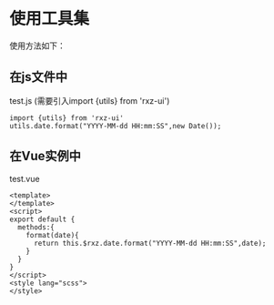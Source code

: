 # 使用工具集

使用方法如下：

## 在js文件中

test.js (需要引入import {utils} from 'rxz-ui')

```
import {utils} from 'rxz-ui'
utils.date.format("YYYY-MM-dd HH:mm:SS",new Date());
```

## 在Vue实例中

test.vue 

```
<template>
</template>
<script>
export default {
  methods:{
    format(date){
      return this.$rxz.date.format("YYYY-MM-dd HH:mm:SS",date);
    }
  }
}
</script>
<style lang="scss">
</style>
```

